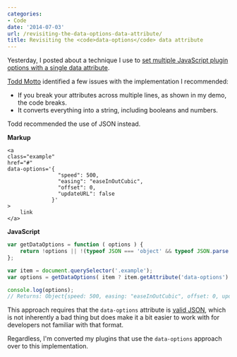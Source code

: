 ```yaml
---
categories:
- Code
date: '2014-07-03'
url: /revisiting-the-data-options-data-attribute/
title: Revisiting the <code>data-options</code> data attribute
---
```


Yesterday, I posted about a technique I use to [set multiple JavaScript plugin options with a single data attribute](/setting-multiple-javascript-plugin-options-with-a-single-data-attribute/).

[Todd Motto](http://toddmotto.com/) identified a few issues with the implementation I recommended:

* If you break your attributes across multiple lines, as shown in my demo, the code breaks.
* It converts everything into a string, including booleans and numbers.

Todd recommended the use of JSON instead.

**Markup**
```markup
<a
class="example"
href="#"
data-options='{
              	"speed": 500,
              	"easing": "easeInOutCubic",
              	"offset": 0,
              	"updateURL": false
              }'
>
    link
</a>
```

**JavaScript**
```javascript
var getDataOptions = function ( options ) {
	return !options || !(typeof JSON === 'object' && typeof JSON.parse === 'function') ? {} : JSON.parse( options );
};

var item = document.querySelector('.example');
var options = getDataOptions( item ? item.getAttribute('data-options') : null );

console.log(options);
// Returns: Object{speed: 500, easing: "easeInOutCubic", offset: 0, updateURL: false}
```

This approach requires that the `data-options` attribute is [valid JSON](http://jsonlint.com/), which is not inherently a bad thing but does make it a bit easier to work with for developers not familiar with that format.

Regardless, I'm converted my plugins that use the `data-options` approach over to this implementation.
